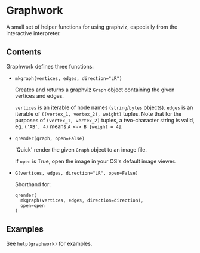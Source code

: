 # Graphwork
A small set of helper functions for using graphviz, especially from the interactive interpreter.

## Contents

Graphwork defines three functions:

- `mkgraph(vertices, edges, direction="LR")`

  Creates and returns a graphviz `Graph` object containing the given
  vertices and edges.

  `vertices` is an iterable of node names (`string`/`bytes` objects).
  `edges` is an iterable of `((vertex_1, vertex_2), weight)` tuples.
    Note that for the purposes of `(vertex_1, vertex_2)` tuples, a
    two-character string is valid, eg. `('AB', 4)` means
    `A <-> B [weight = 4]`.

- `qrender(graph, open=False)`

  'Quick' render the given `Graph` object to an image file.

  If `open` is True, open the image in your OS's default image viewer.

- `G(vertices, edges, direction="LR", open=False)`

  Shorthand for:
  ```
  qrender(
    mkgraph(vertices, edges, direction=direction),
    open=open
  )
  ```

## Examples

See `help(graphwork)` for examples.
